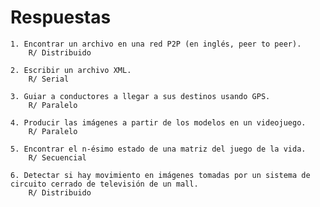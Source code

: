 # Respuestas

    1. Encontrar un archivo en una red P2P (en inglés, peer to peer).
        R/ Distribuido

    2. Escribir un archivo XML.
        R/ Serial

    3. Guiar a conductores a llegar a sus destinos usando GPS.
        R/ Paralelo

    4. Producir las imágenes a partir de los modelos en un videojuego.
        R/ Paralelo

    5. Encontrar el n-ésimo estado de una matriz del juego de la vida.
        R/ Secuencial

    6. Detectar si hay movimiento en imágenes tomadas por un sistema de circuito cerrado de televisión de un mall.
        R/ Distribuido
